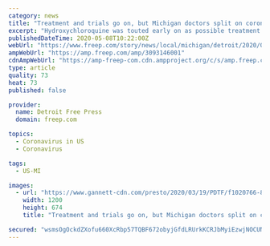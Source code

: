 ```yaml
---
category: news
title: "Treatment and trials go on, but Michigan doctors split on coronavirus drug"
excerpt: "Hydroxychloroquine was touted early on as possible treatment for COVID-19 patients, but a growing body of research points to possibly deadly side effects."
publishedDateTime: 2020-05-08T10:22:00Z
webUrl: "https://www.freep.com/story/news/local/michigan/detroit/2020/05/08/michigan-doctors-split-using-hydroxychloroquine-coronavirus/3093146001/"
ampWebUrl: "https://amp.freep.com/amp/3093146001"
cdnAmpWebUrl: "https://amp-freep-com.cdn.ampproject.org/c/s/amp.freep.com/amp/3093146001"
type: article
quality: 73
heat: 73
published: false

provider:
  name: Detroit Free Press
  domain: freep.com

topics:
  - Coronavirus in US
  - Coronavirus

tags:
  - US-MI

images:
  - url: "https://www.gannett-cdn.com/presto/2020/03/19/PDTF/f1020766-8cdd-4b12-9cda-097a3fa2e1c4-henry_ford_mclaren_oakland.jpg?auto=webp&crop=799,449,x0,y49&format=pjpg&width=1200"
    width: 1200
    height: 674
    title: "Treatment and trials go on, but Michigan doctors split on coronavirus drug"

secured: "wsmsOgOckdZXofu660XcRbp57TQBF672obyjGfdLRUrkKCRJbMyiEzwjNOCUNzqrNEOFdLI9sx4DWL0RW71Kp2LPbty+VEI4kDxHmH95EqMEU1Lu/deCSy1L1oABVevU3PvKSW1WNBrTyzHsi5nPCID1c/gQ7wO2jozRxt0WI7Va2jAeQ/rNF4brU7VdXEEdpqQqBWZxugQBoZPNtEChD2DzCdYzr4+961rAQ5PVpcFsTpDBubCT+2ruPc6MJLe84+edrE1AJVCRP2HEDAwxTdqCgMuH35G12pl7euOZSXVRo92oqthTSRLBoiYB6ykH0OR8zTf4iMVAcCwJiBATdTtlKU4JSfZ2BDt/SwzS5PTNlquRh1hkTP0CF/n/aBZQs9CHN/XhvePY+8+rYYU1EMaCz4hS82y3cPBzYwno0n6zfa2pvs/2mOwfPC+EpzppO9AvZy2jvSmewROo0Bq/c1bMy0NFsA6TqNCEo5FVUdA=;00PmPkilc/GtCUzMfZBI/w=="
---
```


